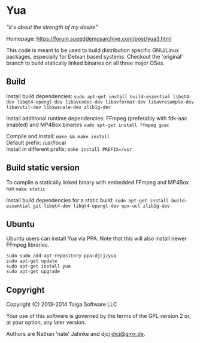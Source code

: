 Yua
===
*"it's about the strength of my desire"*

Homepage: https://forum.speeddemosarchive.com/post/yua3.html

This code is meant to be used to build distribution specific GNU/Linux packages,
especially for Debian based systems. Checkout the 'original' branch to build statically linked
binaries on all three major OSes.


Build
-----
Install build dependencies: `sudo apt-get install build-essential libqt4-dev libqt4-opengl-dev libavcodec-dev libavformat-dev libavresample-dev libavutil-dev libswscale-dev zlib1g-dev`

Install additional runtime dependencies: FFmpeg (preferably with fdk-aac enabled) and MP4Box binaries `sudo apt-get install ffmpeg gpac`

Compile and install: `make && make install`<br>
Default prefix: /usr/local<br>
Install in different prefix: `make install PREFIX=/usr`


Build static version
--------------------
To compile a statically linked binary with embedded FFmpeg and MP4Box run `make static`

Install build dependencies for a static build: `sudo apt-get install build-essential git libqt4-dev libqt4-opengl-dev upx-ucl zlib1g-dev`


Ubuntu
------
Ubuntu users can install Yua via PPA.
Note that this will also install newer FFmpeg libraries.
```
sudo sudo add-apt-repository ppa:djcj/yua
sudo apt-get update
sudo apt-get install yua
sudo apt-get upgrade
```


Copyright
---------
Copyright (C) 2013-2014 Taiga Software LLC

Your use of this software is governed by the terms of the GPL version 2
or, at your option, any later version.

Authors are Nathan 'nate' Jahnke and djcj <djcj@gmx.de>.
